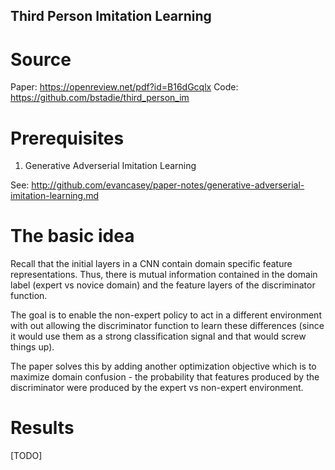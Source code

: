 Third Person Imitation Learning
-------------------------------

# Source

Paper: https://openreview.net/pdf?id=B16dGcqlx
Code: https://github.com/bstadie/third_person_im

# Prerequisites

1. Generative Adverserial Imitation Learning

See: http://github.com/evancasey/paper-notes/generative-adverserial-imitation-learning.md

# The basic idea

Recall that the initial layers in a CNN contain domain specific feature representations. Thus, there is mutual information contained in the domain label (expert vs novice domain) and the feature layers of the discriminator function.

The goal is to enable the non-expert policy to act in a different environment with out allowing the discriminator function to learn these differences (since it would use them as a strong classification signal and that would screw things up). 

The paper solves this by adding another optimization objective which is to maximize domain confusion - the probability that features produced by the discriminator were produced by the expert vs non-expert environment.

# Results 

[TODO]
